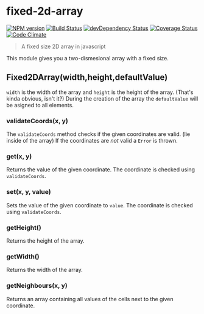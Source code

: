 # fixed-2d-array
[![NPM version](https://badge.fury.io/js/fixed-2d-array.svg)](http://badge.fury.io/js/fixed-2d-array)
[![Build Status](https://travis-ci.org/tillarnold/fixed-2d-array.svg?branch=master)](https://travis-ci.org/tillarnold/fixed-2d-array)
[![devDependency Status](https://david-dm.org/tillarnold/fixed-2d-array/dev-status.svg)](https://david-dm.org/tillarnold/fixed-2d-array#info=devDependencies)
[![Coverage Status](https://coveralls.io/repos/tillarnold/fixed-2d-array/badge.svg?branch=master)](https://coveralls.io/r/tillarnold/fixed-2d-array?branch=master)
[![Code Climate](https://codeclimate.com/github/tillarnold/fixed-2d-array/badges/gpa.svg)](https://codeclimate.com/github/tillarnold/fixed-2d-array)




> A fixed size 2D array in javascript

This module gives you a two-dismesional array with a fixed size.

## Fixed2DArray(width,height,defaultValue)
`width` is the width of the array and `height` is the height of the array. (That's kinda obvious, isn't it?)
During the creation of the array the `defaultValue` will be asigned to all elements.

### validateCoords(x, y)
The `validateCoords` method checks if the given coordinates are valid. (lie inside of the array)
If the coordinates are *not* valid a `Error` is thrown.

### get(x, y)
Returns the value of the given coordinate. The coordinate is checked using  `validateCoords`.

### set(x, y, value)
Sets the value of the given coordinate to `value`. The coordinate is checked using  `validateCoords`.

### getHeight()
Returns the height of the array.

### getWidth()
Returns the width of the array.

### getNeighbours(x, y)
Returns an array containing all values of the cells next to the given coordinate.
